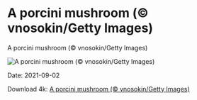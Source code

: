 # A porcini mushroom (© vnosokin/Getty Images)

A porcini mushroom (© vnosokin/Getty Images)

![A porcini mushroom (© vnosokin/Getty Images)](https://bing.com/th?id=OHR.Porcini_EN-US2729999043_UHD.jpg&w=1024&h=576)

Date: 2021-09-02

Download 4k: [A porcini mushroom (© vnosokin/Getty Images)](https://bing.com/th?id=OHR.Porcini_EN-US2729999043_UHD.jpg)

